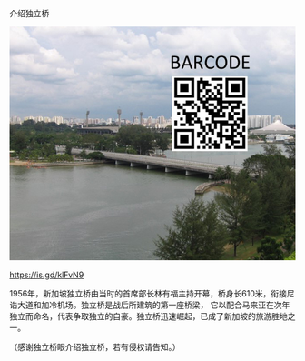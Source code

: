 介绍独立桥


![介绍独立桥](https://github.com/ywangnccu/ywang/blob/main/images/MERDEKA_BRIDGE.jpg)

https://is.gd/klFvN9

1956年，新加坡独立桥由当时的首席部长林有福主持开幕，桥身长610米，衔接尼诰大道和加冷机场。独立桥是战后所建筑的第一座桥梁，
它以配合马来亚在次年独立而命名，代表争取独立的自豪。独立桥迅速崛起，已成了新加坡的旅游胜地之一。


（感谢独立桥眼介绍独立桥，若有侵权请告知。）
